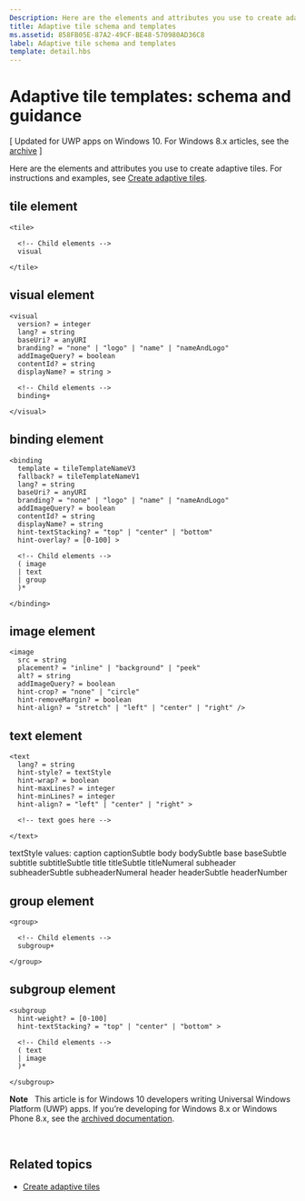 ```yaml
---
Description: Here are the elements and attributes you use to create adaptive tiles.
title: Adaptive tile schema and templates
ms.assetid: 858FB05E-87A2-49CF-BE48-570980AD36C8
label: Adaptive tile schema and templates
template: detail.hbs
---
```


# Adaptive tile templates: schema and guidance


\[ Updated for UWP apps on Windows 10. For Windows 8.x articles, see the [archive](http://go.microsoft.com/fwlink/p/?linkid=619132) \]


Here are the elements and attributes you use to create adaptive tiles. For instructions and examples, see [Create adaptive tiles](tiles-and-notifications-create-adaptive-tiles.md).

## <span id="tile_element"></span><span id="TILE_ELEMENT"></span>tile element


``` syntax
<tile>
  
  <!-- Child elements -->
  visual
  
</tile>
```

## <span id="visual_element"></span><span id="VISUAL_ELEMENT"></span>visual element


``` syntax
<visual
  version? = integer
  lang? = string
  baseUri? = anyURI
  branding? = "none" | "logo" | "name" | "nameAndLogo"
  addImageQuery? = boolean
  contentId? = string
  displayName? = string >
    
  <!-- Child elements -->
  binding+

</visual>
```

## <span id="binding_element"></span><span id="BINDING_ELEMENT"></span>binding element


``` syntax
<binding
  template = tileTemplateNameV3
  fallback? = tileTemplateNameV1
  lang? = string
  baseUri? = anyURI
  branding? = "none" | "logo" | "name" | "nameAndLogo"
  addImageQuery? = boolean
  contentId? = string
  displayName? = string
  hint-textStacking? = "top" | "center" | "bottom"
  hint-overlay? = [0-100] >

  <!-- Child elements -->
  ( image
  | text
  | group
  )*

</binding>
```

## <span id="image_element"></span><span id="IMAGE_ELEMENT"></span>image element


``` syntax
<image
  src = string
  placement? = "inline" | "background" | "peek"
  alt? = string
  addImageQuery? = boolean
  hint-crop? = "none" | "circle"
  hint-removeMargin? = boolean
  hint-align? = "stretch" | "left" | "center" | "right" />
```

## <span id="text_element"></span><span id="TEXT_ELEMENT"></span>text element


``` syntax
<text
  lang? = string
  hint-style? = textStyle
  hint-wrap? = boolean
  hint-maxLines? = integer
  hint-minLines? = integer
  hint-align? = "left" | "center" | "right" >

  <!-- text goes here -->

</text>
```

textStyle values: caption captionSubtle body bodySubtle base baseSubtle subtitle subtitleSubtle title titleSubtle titleNumeral subheader subheaderSubtle subheaderNumeral header headerSubtle headerNumber

## <span id="group_element"></span><span id="GROUP_ELEMENT"></span>group element


``` syntax
<group>

  <!-- Child elements -->
  subgroup+

</group>
```

## <span id="subgroup_element"></span><span id="SUBGROUP_ELEMENT"></span>subgroup element


``` syntax
<subgroup
  hint-weight? = [0-100]
  hint-textStacking? = "top" | "center" | "bottom" >

  <!-- Child elements -->
  ( text
  | image
  )*

</subgroup>
```

**Note**  
This article is for Windows 10 developers writing Universal Windows Platform (UWP) apps. If you’re developing for Windows 8.x or Windows Phone 8.x, see the [archived documentation](http://go.microsoft.com/fwlink/p/?linkid=619132).

 

## <span id="related_topics"></span>Related topics


* [Create adaptive tiles](tiles-and-notifications-create-adaptive-tiles.md)
 

 




